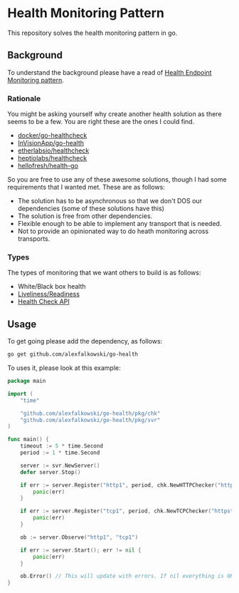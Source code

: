 # Health Monitoring Pattern

This repository solves the health monitoring pattern in go.

## Background

To understand the background please have a read of [Health Endpoint Monitoring pattern](https://docs.microsoft.com/en-us/azure/architecture/patterns/health-endpoint-monitoring).

### Rationale

You might be asking yourself why create another health solution as there seems to be a few. You are right these are the ones I could find.

- [docker/go-healthcheck](https://github.com/docker/go-healthcheck)
- [InVisionApp/go-health](https://github.com/InVisionApp/go-health)
- [etherlabsio/healthcheck](https://github.com/etherlabsio/healthcheck)
- [heptiolabs/healthcheck](https://github.com/heptiolabs/healthcheck)
- [hellofresh/health-go](https://github.com/hellofresh/health-go)

So you are free to use any of these awesome solutions, though I had some requirements that I wanted met. These are as follows:

- The solution has to be asynchronous so that we don't DOS our dependencies (some of these solutions have this)
- The solution is free from other dependencies.
- Flexible enough to be able to implement any transport that is needed.
- Not to provide an opinionated way to do heath monitoring across transports.

### Types

The types of monitoring that we want others to build is as follows:
- White/Black box health
- [Liveliness/Readiness](https://kubernetes.io/docs/tasks/configure-pod-container/configure-liveness-readiness-startup-probes/)
- [Health Check API](https://microservices.io/patterns/observability/health-check-api.html)

## Usage

To get going please add the dependency, as follows:

```sh
go get github.com/alexfalkowski/go-health
```

To uses it, please look at this example:

```go
package main

import (
    "time"

    "github.com/alexfalkowski/go-health/pkg/chk"
    "github.com/alexfalkowski/go-health/pkg/svr"
)

func main() {
    timeout := 5 * time.Second
    period := 1 * time.Second

    server := svr.NewServer()
    defer server.Stop()

    if err := server.Register("http1", period, chk.NewHTTPChecker("https://httpstat.us/400", timeout)); err != nil {
        panic(err)
    }

    if err := server.Register("tcp1", period, chk.NewTCPChecker("httpstat.us:9000", timeout)); err != nil {
        panic(err)
    }

    ob := server.Observe("http1", "tcp1")

    if err := server.Start(); err != nil {
        panic(err)
    }

    ob.Error() // This will update with errors. If nil everything is OK.
}
```
